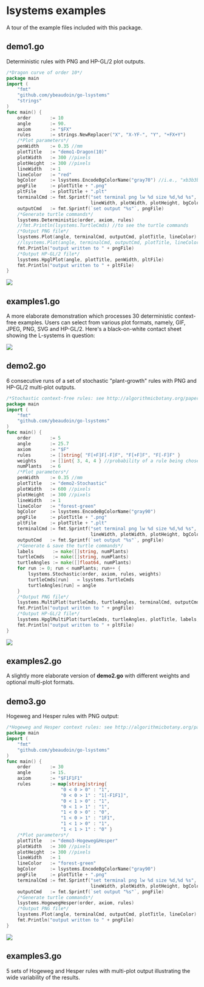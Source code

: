 # lsystems examples

A tour of the example files included with this package.

## demo1.go
Deterministic rules with PNG and HP-GL/2 plot outputs.
```go
/*Dragon curve of order 10*/
package main
import (
    "fmt"
    "github.com/ybeaudoin/go-lsystems"
    "strings"
)
func main() {
    order       := 10
    angle       := 90.
    axiom       := "$FX"
    rules       := strings.NewReplacer("X", "X-YF-", "Y", "+FX+Y")
    /*Plot parameters*/
    penWidth    := 0.35 //mm
    plotTitle   := "demo1-Dragon(10)"
    plotWidth   := 300 //pixels
    plotHeight  := 300 //pixels
    lineWidth   := 1
    lineColor   := "red"
    bgColor     := lsystems.EncodeBgColorName("gray70") //i.e., "xb3b3b3"
    pngFile     := plotTitle + ".png"
    pltFile     := plotTitle + ".plt"
    terminalCmd := fmt.Sprintf("set terminal png lw %d size %d,%d %s",
                               lineWidth, plotWidth, plotHeight, bgColor)
    outputCmd   := fmt.Sprintf(`set output "%s"`, pngFile)
    /*Generate turtle commands*/
    lsystems.Deterministic(order, axiom, rules)
    //fmt.Println(lsystems.TurtleCmds) //to see the turtle commands
    /*Output PNG file*/
    lsystems.Plot(angle, terminalCmd, outputCmd, plotTitle, lineColor)
    //lsystems.Plot(angle, terminalCmd, outputCmd, plotTitle, lineColor, "gnuplot.cmds") //to capture the gnuplot commands
    fmt.Println("output written to " + pngFile)
    /*Output HP-GL/2 file*/
    lsystems.HpglPlot(angle, plotTitle, penWidth, pltFile)
    fmt.Println("output written to " + pltFile)
}
```
![](examples/images/demo1-Dragon\(10\).png)

## examples1.go

A more elaborate demonstration which processes 30 deterministic context-free examples. Users can select from various
plot formats, namely, GIF, JPEG, PNG, SVG and HP-GL/2. Here's a black-on-white contact sheet showing the L-systems in question:

![](examples/images/contact_sheet.png)

## demo2.go
6 consecutive runs of a set of stochastic "plant-growth" rules with PNG and HP-GL/2 multi-plot outputs.
```go
/*Stochastic context-free rules: see http://algorithmicbotany.org/papers/abop/abop.pdf, Section 1.7*/
package main
import (
    "fmt"
    "github.com/ybeaudoin/go-lsystems"
)
func main() {
    order       := 5
    angle       := 25.7
    axiom       := "$F"
    rules       := []string{ "F[+F]F[-F]F", "F[+F]F", "F[-F]F" }
    weights     := []int{ 3, 4, 4 } //probability of a rule being chosen: 100%*3/11, 100%*4/11 & 100%*4/11 respectively
    numPlants   := 6
    /*Plot parameters*/
    penWidth    := 0.35 //mm
    plotTitle   := "demo2-Stochastic"
    plotWidth   := 600 //pixels
    plotHeight  := 300 //pixels
    lineWidth   := 1
    lineColor   := "forest-green"
    bgColor     := lsystems.EncodeBgColorName("gray90")
    pngFile     := plotTitle + ".png"
    pltFile     := plotTitle + ".plt"
    terminalCmd := fmt.Sprintf("set terminal png lw %d size %d,%d %s",
                               lineWidth, plotWidth, plotHeight, bgColor)
    outputCmd   := fmt.Sprintf(`set output "%s"`, pngFile)
    /*Generate & save the turtle commands*/
    labels       := make([]string, numPlants)
    turtleCmds   := make([]string, numPlants)
    turtleAngles := make([]float64, numPlants)
    for run := 0; run < numPlants; run++ {
        lsystems.Stochastic(order, axiom, rules, weights)
        turtleCmds[run]   = lsystems.TurtleCmds
        turtleAngles[run] = angle
    }
    /*Output PNG file*/
    lsystems.MultiPlot(turtleCmds, turtleAngles, terminalCmd, outputCmd, plotTitle, labels, lineColor)
    fmt.Println("output written to " + pngFile)
    /*Output HP-GL/2 file*/
    lsystems.HpglMultiPlot(turtleCmds, turtleAngles, plotTitle, labels, penWidth, pltFile)
    fmt.Println("output written to " + pltFile)
}
```
![](examples/images/demo2-Stochastic.png)

## examples2.go

A slightly more elaborate version of **demo2.go** with different weights and optional multi-plot formats.

## demo3.go
Hogeweg and Hesper rules with PNG output:
```go
/*Hogeweg and Hesper context rules: see http://algorithmicbotany.org/papers/abop/abop.pdf*/
package main
import (
    "fmt"
    "github.com/ybeaudoin/go-lsystems"
)
func main() {
    order       := 30
    angle       := 15.
    axiom       := "$F1F1F1"
    rules       := map[string]string{
                    "0 < 0 > 0" : "1",
                    "0 < 0 > 1" : "1[-F1F1]",
                    "0 < 1 > 0" : "1",
                    "0 < 1 > 1" : "1",
                    "1 < 0 > 0" : "0",
                    "1 < 0 > 1" : "1F1",
                    "1 < 1 > 0" : "1",
                    "1 < 1 > 1" : "0" }
    /*Plot parameters*/
    plotTitle   := "demo3-Hogeweg&Hesper"
    plotWidth   := 300 //pixels
    plotHeight  := 300 //pixels
    lineWidth   := 1
    lineColor   := "forest-green"
    bgColor     := lsystems.EncodeBgColorName("gray90")
    pngFile     := plotTitle + ".png"
    terminalCmd := fmt.Sprintf("set terminal png lw %d size %d,%d %s",
                               lineWidth, plotWidth, plotHeight, bgColor)
    outputCmd   := fmt.Sprintf(`set output "%s"`, pngFile)
    /*Generate turtle commands*/
    lsystems.HogewegHesper(order, axiom, rules)
    /*Output PNG file*/
    lsystems.Plot(angle, terminalCmd, outputCmd, plotTitle, lineColor)
    fmt.Println("output written to " + pngFile)
}
```
![](examples/images/demo3-Hogeweg&Hesper.png)

## examples3.go
5 sets of Hogeweg and Hesper rules with multi-plot output illustrating the wide variability of the results.















